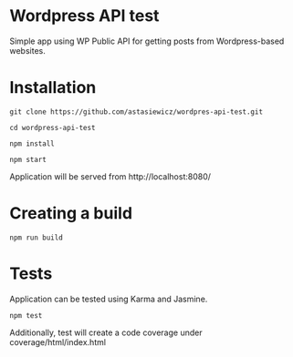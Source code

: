 # Wordpress API test
Simple app using WP Public API for getting posts from Wordpress-based websites.

# Installation

`git clone https://github.com/astasiewicz/wordpres-api-test.git`

`cd wordpress-api-test`

`npm install`

`npm start`

Application will be served from http://localhost:8080/

# Creating a build

`npm run build`

# Tests

Application can be tested using Karma and Jasmine.

`npm test`

Additionally, test will create a code coverage under coverage/html/index.html
